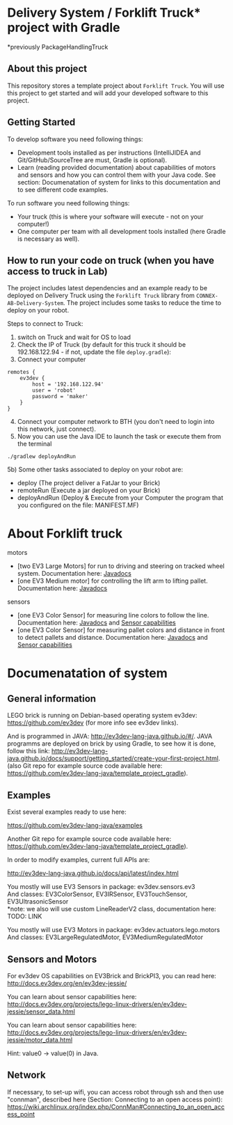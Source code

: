 # Delivery System / Forklift Truck* project with Gradle
*previously PackageHandlingTruck

## About this project

This repository stores a template project about `Forklift Truck`. You will use this project to get started and will add your developed software to this project. 

## Getting Started

To develop software you need following things: 
- Development tools installed as per instructions (IntelliJIDEA and Git/GitHub/SourceTree are must, Gradle is optional).
- Learn (reading provided documentation) about capabilities of motors and sensors and how you can control them with your Java code. See section: Documenatation of system for links to this documentation and to see different code examples. 

To run software you need following things: 
- Your truck (this is where your software will execute - not on your computer!) 
- One computer per team with all development tools installed (here Gradle is necessary as well). 

## How to run your code on truck (when you have access to truck in Lab)

The project includes latest dependencies and an example ready to be deployed on Delivery Truck using the `Forklift Truck` library from `CONNEX-AB-Delivery-System`. The project includes some tasks to reduce the time to deploy on your robot.

Steps to connect to Truck: 
1) switch on Truck and wait for OS to load
2) Check the IP of Truck (by default for this truck it should be 192.168.122.94 - if not, update the file `deploy.gradle`):
3) Connect your computer 

```
remotes {
    ev3dev {
        host = '192.168.122.94'
        user = 'robot'
        password = 'maker'
    }
}
```

4) Connect your computer network to BTH (you don't need to login into this network, just connect). 
5) Now you can use the Java IDE to launch the task or execute them from the terminal

```
./gradlew deployAndRun
```

5b) Some other tasks associated to deploy on your robot are:

- deploy (The project deliver a FatJar to your Brick)
- remoteRun (Execute a jar deployed on your Brick)
- deployAndRun (Deploy & Execute from your Computer the program that you configured on the file: MANIFEST.MF)


# About Forklift truck

motors 
- [two EV3 Large Motors] for run to driving and steering on tracked wheel system. Documentation here: <a href="http://ev3dev-lang-java.github.io/docs/api/latest/ev3dev-lang-java/ev3dev/actuators/lego/motors/EV3LargeRegulatedMotor.html">Javadocs</a>
- [one EV3 Medium motor] for controlling the lift arm to lifting pallet. Documentation here: <a href="http://ev3dev-lang-java.github.io/docs/api/latest/ev3dev-lang-java/ev3dev/actuators/lego/motors/EV3MediumRegulatedMotor.html">Javadocs</a>

sensors
- [one EV3 Color Sensor] for measuring line colors to follow the line. Documentation here: <a href="http://ev3dev-lang-java.github.io/docs/api/latest/ev3dev-lang-java/ev3dev/sensors/ev3/EV3ColorSensor.html">Javadocs</a> and <a href="http://docs.ev3dev.org/projects/lego-linux-drivers/en/ev3dev-jessie/sensor_data.html#lego-ev3-color">Sensor capabilities</a>
- [one EV3 Color Sensor] for measuring pallet colors and distance in front to detect pallets and distance. Documentation here: <a href="http://ev3dev-lang-java.github.io/docs/api/latest/ev3dev-lang-java/ev3dev/sensors/ev3/EV3ColorSensor.html">Javadocs</a> and <a href="http://docs.ev3dev.org/projects/lego-linux-drivers/en/ev3dev-jessie/sensor_data.html#lego-ev3-color">Sensor capabilities</a>

# Documenatation of system

## General information

LEGO brick is running on Debian-based operating system ev3dev: https://github.com/ev3dev (for more info see ev3dev links).

And is programmed in JAVA: http://ev3dev-lang-java.github.io/#/. JAVA programms are deployed on brick by using Gradle,
to see how it is done, follow this link: http://ev3dev-lang-java.github.io/docs/support/getting_started/create-your-first-project.html.
(also Git repo for example source code available here: https://github.com/ev3dev-lang-java/template_project_gradle).

## Examples

Exist several examples ready to use here:

https://github.com/ev3dev-lang-java/examples

Another Git repo for example source code available here: https://github.com/ev3dev-lang-java/template_project_gradle).

In order to modify examples, current full APIs are:

http://ev3dev-lang-java.github.io/docs/api/latest/index.html

You mostly will use EV3 Sensors in package: ev3dev.sensors.ev3 <br />
And classes: EV3ColorSensor, EV3IRSensor, EV3TouchSensor, EV3UltrasonicSensor <br />
*note: we also will use custom LineReaderV2 class, documentation here: TODO: LINK <br />


You mostly will use EV3 Motors in package: ev3dev.actuators.lego.motors <br />
And classes: EV3LargeRegulatedMotor, EV3MediumRegulatedMotor

## Sensors and Motors

For ev3dev OS capabilities on EV3Brick and BrickPI3, you can read here: http://docs.ev3dev.org/en/ev3dev-jessie/

You can learn about sensor capabilities here: http://docs.ev3dev.org/projects/lego-linux-drivers/en/ev3dev-jessie/sensor_data.html

You can learn about sensor capabilities here: http://docs.ev3dev.org/projects/lego-linux-drivers/en/ev3dev-jessie/motor_data.html

Hint: value0 -> value(0) in Java.

## Network

If necessary, to set-up wifi, you can access robot through ssh and then use "connman", described here (Section: Connecting to an open access point):  https://wiki.archlinux.org/index.php/ConnMan#Connecting_to_an_open_access_point
